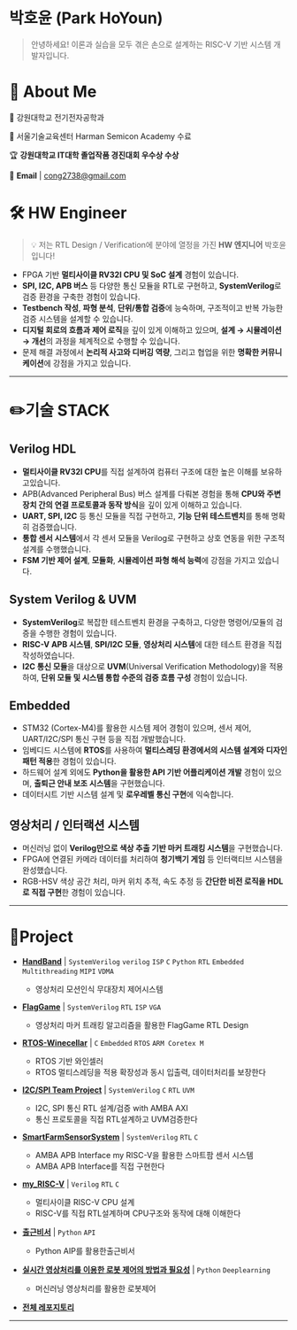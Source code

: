 # 박호윤 (Park HoYoun)

> 안녕하세요! 이론과 실습을 모두 겪은 손으로 설계하는 RISC-V 기반 시스템 개발자입니다.

# 🌟 About Me

🏫  강원대학교 전기전자공학과

🕍  서울기술교육센터 Harman Semicon Academy 수료

🏆 **강원대학교 IT대학 졸업작품 경진대회 우수상 수상**

📧  **Email** | cong2738@gmail.com

# 🛠️ HW Engineer

> 💡 저는  RTL Design / Verification에 분야에 열정을 가진 **HW 엔지니어** 박호윤 입니다!

- FPGA 기반 **멀티사이클 RV32I CPU 및 SoC 설계** 경험이 있습니다.
- **SPI, I2C, APB 버스** 등 다양한 통신 모듈을 RTL로 구현하고, **SystemVerilog**로 검증 환경을 구축한 경험이 있습니다.
- **Testbench 작성**, **파형 분석**, **단위/통합 검증**에 능숙하며, 구조적이고 반복 가능한 검증 시스템을 설계할 수 있습니다.
- **디지털 회로의 흐름과 제어 로직**을 깊이 있게 이해하고 있으며, **설계 → 시뮬레이션 → 개선**의 과정을 체계적으로 수행할 수 있습니다.
- 문제 해결 과정에서 **논리적 사고와 디버깅 역량**, 그리고 협업을 위한 **명확한 커뮤니케이션**에 강점을 가지고 있습니다.

---

# ✏️기술 STACK

## Verilog HDL

- **멀티사이클 RV32I CPU**를 직접 설계하여 컴퓨터 구조에 대한 높은 이해를 보유하고있습니다.
- APB(Advanced Peripheral Bus) 버스 설계를 다뤄본 경험을 통해 **CPU와 주변장치 간의 연결 프로토콜과 동작 방식**을 깊이 있게 이해하고 있습니다.
- **UART, SPI, I2C** 등 통신 모듈을 직접 구현하고, **기능 단위 테스트벤치**를 통해 명확히 검증했습니다.
- **통합 센서 시스템**에서 각 센서 모듈을 Verilog로 구현하고 상호 연동을 위한 구조적 설계를 수행했습니다.
- **FSM 기반 제어 설계**, **모듈화**, **시뮬레이션 파형 해석 능력**에 강점을 가지고 있습니다.

## System Verilog & UVM

- **SystemVerilog**로 복잡한 테스트벤치 환경을 구축하고, 다양한 명령어/모듈의 검증을 수행한 경험이 있습니다.
- **RISC-V APB 시스템**, **SPI/I2C 모듈**, **영상처리 시스템**에 대한 테스트 환경을 직접 작성하였습니다.
- **I2C 통신 모듈**을 대상으로 **UVM**(Universal Verification Methodology)을 적용하여, **단위 모듈 및 시스템 통합 수준의 검증 흐름 구성** 경험이 있습니다.

## Embedded

- STM32 (Cortex-M4)를 활용한 시스템 제어 경험이 있으며, 센서 제어, UART/I2C/SPI 통신 구현 등을 직접 개발했습니다.
- 임베디드 시스템에 **RTOS**를 사용하여 **멀티스레딩 환경에서의 시스템 설계와 디자인패턴 적용**한 경험이 있습니다.
- 하드웨어 설계 외에도 **Python을 활용한 API 기반 어플리케이션 개발** 경험이 있으며, **출퇴근 안내 보조 시스템**을 구현했습니다.
- 데이터시트 기반 시스템 설계 및 **로우레벨 통신 구현**에 익숙합니다.

## 영상처리 / 인터랙션 시스템

- 머신러닝 없이 **Verilog만으로 색상 추출 기반 마커 트래킹 시스템**을 구현했습니다.
- FPGA에 연결된 카메라 데이터를 처리하여 **청기백기 게임** 등 인터랙티브 시스템을 완성했습니다.
- RGB-HSV 색상 공간 처리, 마커 위치 추적, 속도 추정 등 **간단한 비전 로직을 HDL로 직접 구현**한 경험이 있습니다.

----

# 📑Project

- **[HandBand](https://github.com/cong2738/HandBand)** | `SystemVerilog` `verilog` `ISP` `C` `Python` `RTL` `Embedded` `Multithreading` `MIPI` `VDMA`
  - 영상처리 모션인식 무대장치 제어시스템

- **[FlagGame](https://github.com/cong2738/FlagGame)** | `SystemVerilog` `RTL` `ISP` `VGA`
  - 영상처리 마커 트래킹 알고리즘을 활용한 FlagGame RTL Design 
  
- **[RTOS-Winecellar](https://github.com/cong2738/wine_celler)** | `C` `Embedded` `RTOS` `ARM Coretex M`
  - RTOS 기반 와인셀러
  - RTOS 멀티스레딩을 적용 확장성과 동시 입출력, 데이터처리를 보장한다
  
- **[I2C/SPI Team Project](https://github.com/cong2738/May_team_project_I2C_SPI)** | `SystemVerilog` `C` `RTL` `UVM`
  - I2C, SPI 통신 RTL 설계/검증 with AMBA AXI
  - 통신 프로토콜을 직접  RTL설계하고 UVM검증한다

- **[SmartFarmSensorSystem](https://github.com/cong2738/SmartFarmSensorSystem)** | `SystemVerilog` `RTL` `C`
  - AMBA APB Interface my RISC-V을 활용한 스마트팜 센서 시스템
  - AMBA APB Interface를 직접 구현한다
  
- **[my_RISC-V](https://github.com/cong2738/my_RISC-V)** | `Verilog` `RTL` `C`
  - 멀티사이클 RISC-V CPU 설계
  - RISC-V를 직접 RTL설계하며 CPU구조와 동작에 대해 이해한다

- **[출근비서](https://github.com/cong2738/HarmanCA_project1)** | `Python` `API` 
  - Python AIP를 활용한출근비서 

- **[실시간 영상처리를 이용한 로봇 제어의 방법과 필요성](https://github.com/cong2738/Kangwon_university_senior_project)** | `Python` `Deeplearning` 
  - 머신러닝 영상처리를 활용한 로봇제어

- **[전체 레포지토리](https://github.com/cong2738?tab=repositories)**
---

